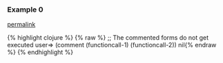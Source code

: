 ### Example 0
[permalink](#example-0)

{% highlight clojure %}
{% raw %}
;; The commented forms do not get executed
user=> (comment
         (functioncall-1)
         (functioncall-2))
nil{% endraw %}
{% endhighlight %}


